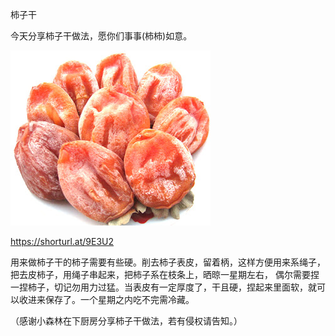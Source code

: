 柿子干


今天分享柿子干做法，愿你们事事(柿柿)如意。


![柿子干](https://github.com/ywangnccu/ywang/blob/main/images/DriedPersimmon.jpg)

https://shorturl.at/9E3U2

用来做柿子干的柿子需要有些硬。削去柿子表皮，留着柄，这样方便用来系绳子，把去皮柿子，用绳子串起来，把柿子系在枝条上，晒晾一星期左右，
偶尔需要捏一捏柿子，切记勿用力过猛。当表皮有一定厚度了，干且硬，捏起来里面软，就可以收进来保存了。一个星期之内吃不完需冷藏。


（感谢小森林在下厨房分享柿子干做法，若有侵权请告知。）
